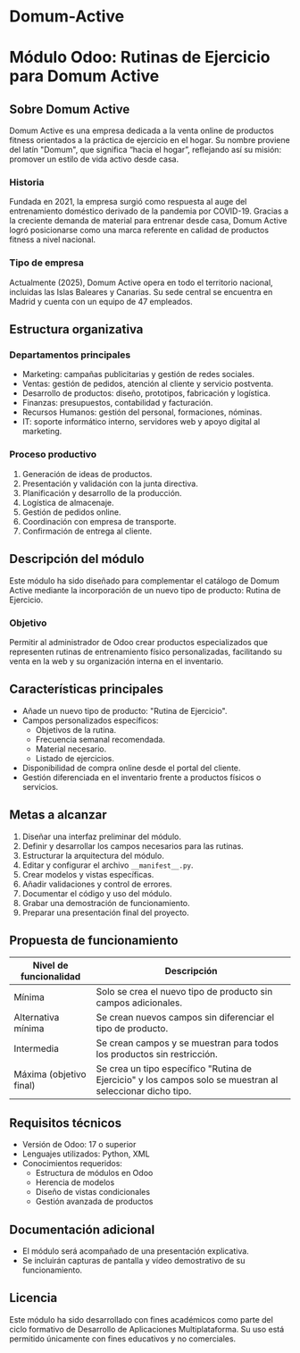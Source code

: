 # Domum-Active
# Módulo Odoo: Rutinas de Ejercicio para Domum Active

## Sobre Domum Active

Domum Active es una empresa dedicada a la venta online de productos fitness orientados a la práctica de ejercicio en el hogar. Su nombre proviene del latín "Domum", que significa “hacia el hogar”, reflejando así su misión: promover un estilo de vida activo desde casa.

### Historia

Fundada en 2021, la empresa surgió como respuesta al auge del entrenamiento doméstico derivado de la pandemia por COVID-19. Gracias a la creciente demanda de material para entrenar desde casa, Domum Active logró posicionarse como una marca referente en calidad de productos fitness a nivel nacional.

### Tipo de empresa

Actualmente (2025), Domum Active opera en todo el territorio nacional, incluidas las Islas Baleares y Canarias. Su sede central se encuentra en Madrid y cuenta con un equipo de 47 empleados.

## Estructura organizativa

### Departamentos principales

- Marketing: campañas publicitarias y gestión de redes sociales.
- Ventas: gestión de pedidos, atención al cliente y servicio postventa.
- Desarrollo de productos: diseño, prototipos, fabricación y logística.
- Finanzas: presupuestos, contabilidad y facturación.
- Recursos Humanos: gestión del personal, formaciones, nóminas.
- IT: soporte informático interno, servidores web y apoyo digital al marketing.

### Proceso productivo

1. Generación de ideas de productos.
2. Presentación y validación con la junta directiva.
3. Planificación y desarrollo de la producción.
4. Logística de almacenaje.
5. Gestión de pedidos online.
6. Coordinación con empresa de transporte.
7. Confirmación de entrega al cliente.

## Descripción del módulo

Este módulo ha sido diseñado para complementar el catálogo de Domum Active mediante la incorporación de un nuevo tipo de producto: Rutina de Ejercicio.

### Objetivo

Permitir al administrador de Odoo crear productos especializados que representen rutinas de entrenamiento físico personalizadas, facilitando su venta en la web y su organización interna en el inventario.

## Características principales

- Añade un nuevo tipo de producto: "Rutina de Ejercicio".
- Campos personalizados específicos:
  - Objetivos de la rutina.
  - Frecuencia semanal recomendada.
  - Material necesario.
  - Listado de ejercicios.
- Disponibilidad de compra online desde el portal del cliente.
- Gestión diferenciada en el inventario frente a productos físicos o servicios.

## Metas a alcanzar

1. Diseñar una interfaz preliminar del módulo.
2. Definir y desarrollar los campos necesarios para las rutinas.
3. Estructurar la arquitectura del módulo.
4. Editar y configurar el archivo `__manifest__.py`.
5. Crear modelos y vistas específicas.
6. Añadir validaciones y control de errores.
7. Documentar el código y uso del módulo.
8. Grabar una demostración de funcionamiento.
9. Preparar una presentación final del proyecto.

## Propuesta de funcionamiento

| Nivel de funcionalidad | Descripción |
|------------------------|-------------|
| Mínima                 | Solo se crea el nuevo tipo de producto sin campos adicionales. |
| Alternativa mínima     | Se crean nuevos campos sin diferenciar el tipo de producto. |
| Intermedia             | Se crean campos y se muestran para todos los productos sin restricción. |
| Máxima (objetivo final)| Se crea un tipo específico "Rutina de Ejercicio" y los campos solo se muestran al seleccionar dicho tipo. |

## Requisitos técnicos

- Versión de Odoo: 17 o superior
- Lenguajes utilizados: Python, XML
- Conocimientos requeridos:
  - Estructura de módulos en Odoo
  - Herencia de modelos
  - Diseño de vistas condicionales
  - Gestión avanzada de productos

## Documentación adicional

- El módulo será acompañado de una presentación explicativa.
- Se incluirán capturas de pantalla y vídeo demostrativo de su funcionamiento.

## Licencia

Este módulo ha sido desarrollado con fines académicos como parte del ciclo formativo de Desarrollo de Aplicaciones Multiplataforma. Su uso está permitido únicamente con fines educativos y no comerciales.


